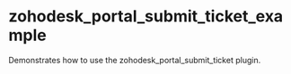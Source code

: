 # zohodesk_portal_submit_ticket_example

Demonstrates how to use the zohodesk_portal_submit_ticket plugin.
